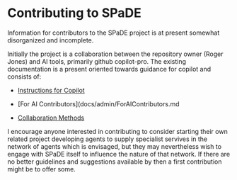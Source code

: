 # Contributing to SPaDE

Information for contributors to the SPaDE project is at present somewhat disorganized and incomplete.

Initially the project is a collaboration between the repository owner (Roger Jones) and AI tools, primarily github copilot-pro.
The existing documentation is a present oriented towards guidance for copilot and consists of:

- [Instructions for Copilot](.github/copilot-instructions.md)

- [For AI Contributors](docs/admin/ForAIContributors.md

- [Collaboration Methods](docs/admin/collaboration-methods.md)

I encourage anyone interested in contributing to consider starting their own related project developing agents to supply specialist servives in the network of agents which is envisaged, but they may nevertheless wish to engage with SPaDE itself to influence the nature of that network.
If there are no better guidelines and suggestions available by then a first contribution might be to offer some.
